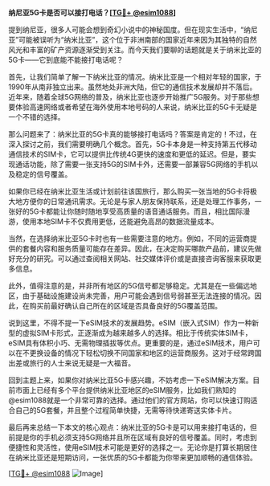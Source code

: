 **纳尼亚5G卡是否可以接打电话？[[TG💪+ @esim1088](https://t.me/s/esim1088)]**

提到纳尼亚，很多人可能会想到奇幻小说中的神秘国度。但在现实生活中，“纳尼亚”可能被误听为“纳米比亚”，这个位于非洲南部的国家近年来因为其独特的自然风光和丰富的矿产资源逐渐受到关注。而今天我们要聊的话题就是关于纳米比亚的5G卡——它到底能不能接打电话呢？

首先，让我们简单了解一下纳米比亚的情况。纳米比亚是一个相对年轻的国家，于1990年从南非独立出来。虽然地处非洲大陆，但它的通信技术发展却并不落后。近年来，随着全球5G网络的普及，纳米比亚也逐步开始推广5G服务。对于那些想要体验高速网络或者希望在海外使用本地号码的人来说，纳米比亚的5G卡无疑是一个不错的选择。

那么问题来了：纳米比亚的5G卡真的能够接打电话吗？答案是肯定的！不过，在深入探讨之前，我们需要明确几个概念。首先，5G卡本身是一种支持第五代移动通信技术的SIM卡，它可以提供比传统4G更快的速度和更低的延迟。但是，要实现通话功能，除了需要一张支持5G的SIM卡外，还需要一部兼容5G网络的手机以及稳定的信号覆盖。

如果你已经在纳米比亚生活或计划前往该国旅行，那么购买一张当地的5G卡将极大地方便你的日常通讯需求。无论是与家人朋友保持联系，还是处理工作事务，一张好的5G卡都能让你随时随地享受高质量的语音通话服务。而且，相比国际漫游，使用本地SIM卡不仅费用更低，还能避免高昂的数据流量成本。

当然，在选择纳米比亚5G卡时也有一些需要注意的地方。例如，不同的运营商提供的套餐内容和服务质量可能存在差异。因此，在决定购买哪款产品前，建议先做好充分的研究。可以通过查阅相关网站、社交媒体评价或是直接咨询客服来获取更多信息。

此外，值得注意的是，并非所有地区的5G信号都足够稳定。尤其是在一些偏远地区，由于基础设施建设尚未完善，用户可能会遇到信号弱甚至无法连接的情况。因此，在购买前最好确认自己所在的区域是否具备良好的5G覆盖范围。

说到这里，不得不提一下eSIM技术的发展趋势。eSIM（嵌入式SIM）作为一种新型的虚拟SIM卡形式，正逐渐成为越来越多人的选择。相比于传统实体SIM卡，eSIM具有体积小巧、无需物理插拔等优点。更重要的是，通过eSIM技术，用户可以在不更换设备的情况下轻松切换不同国家和地区的运营商服务。这对于经常跨国出差或旅行的人士来说无疑是一大福音。

回到主题上来，如果你对纳米比亚5G卡感兴趣，不妨考虑一下eSIM解决方案。目前市面上已经有多个平台提供纳米比亚地区的eSIM服务，比如我们熟知的@esim1088就是一个非常可靠的选择。通过他们的官方网站，你可以快速订购适合自己的5G套餐，并且整个过程简单快捷，无需等待快递寄送实体卡片。

最后再来总结一下本文的核心观点：纳米比亚的5G卡是可以用来接打电话的，但前提是你的手机必须支持5G网络并且所在区域有良好的信号覆盖。同时，考虑到便捷性和灵活性，使用eSIM技术可能是更好的选择之一。无论你是打算长期居住在纳米比亚还是短期访问，一张优质的5G卡都能为你带来更加顺畅的通信体验。

[[TG💪+ @esim1088](https://t.me/s/esim1088) ![Image](https://i.postimg.cc/4NQfJmqS/Snipaste-2025-05-13-00-14-12.png)]